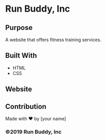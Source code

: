# Run Buddy, Inc

## Purpose
A website that offers fitness training services. 

## Built With                           
* HTML
* CSS

## Website


## Contribution
Made with ❤️ by [your name]

### ©️2019 Run Buddy, Inc

